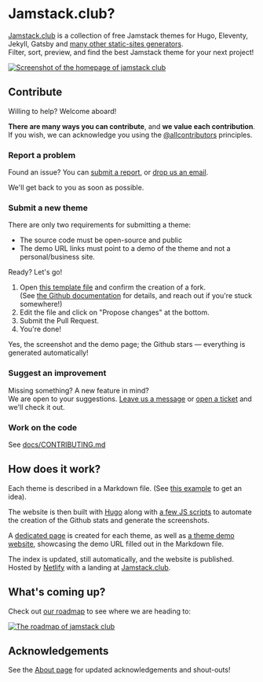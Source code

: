 # Jamstack.club?

[Jamstack.club](https://jamstack.club) is a collection of free Jamstack themes for Hugo, Eleventy, Jekyll, Gatsby and [many other static-sites generators](https://jamstack.club/ssg).  
Filter, sort, preview, and find the best Jamstack theme for your next project!

[![Screenshot of the homepage of jamstack club](https://raw.githubusercontent.com/RoneoOrg/jamstack.club/main/static/images/cards/overview-second-md.jpg)](https://jamstack.club)

## Contribute

Willing to help? Welcome aboard!

**There are many ways you can contribute**, and **we value each contribution**.  
If you wish, we can acknowledge you using the [@allcontributors](https://github.com/all-contributors/all-contributors#readme) principles.

### Report a problem

Found an issue? You can [submit a report](https://github.com/RoneoOrg/jamstack.club/issues), or [drop us an email](https://jamstack.club/contact/).

We'll get back to you as soon as possible.

### Submit a new theme

There are only two requirements for submitting a theme:

* The source code must be open-source and public
* The demo URL links must point to a demo of the theme and not a personal/business site.

Ready? Let's go!

1. Open [this template file](https://github.com/RoneoOrg/jamstack.club/edit/main/archetypes/theme-template.md) and confirm the creation of a fork.  
(See [the Github documentation](https://docs.github.com/en/repositories/working-with-files/managing-files/editing-files#editing-files-in-another-users-repository) for details, and reach out if you're stuck somewhere!)
2. Edit the file and click on "Propose changes" at the bottom.
3. Submit the Pull Request.
4. You're done!

Yes, the screenshot and the demo page; the Github stars — everything is generated automatically!

### Suggest an improvement

Missing something? A new feature in mind?  
We are open to your suggestions. [Leave us a message](https://jamstack.club/contact/) or [open a ticket](https://github.com/RoneoOrg/jamstack.club/issues) and we'll check it out.

### Work on the code

See [docs/CONTRIBUTING.md](docs/CONTRIBUTING.md)

## How does it work?

Each theme is described in a Markdown file. (See [this example](https://raw.githubusercontent.com/RoneoOrg/jamstack.club/main/content/theme/hugo-restaurant.md) to get an idea).

The website is then built with [Hugo](https://gohugo.io) along with [a few JS scripts](https://github.com/RoneoOrg/jamstack.club/tree/main/scripts) to automate the creation of the Github stats and generate the screenshots.

A [dedicated page](https://jamstack.club/theme/hugo-restaurant/) is created for each theme, as well as [a theme demo website](https://jamstack.club/demo/theme/hugo-restaurant/), showcasing the demo URL filled out in the Markdown file.

The index is updated, still automatically, and the website is published. Hosted by [Netlify](https://www.netlify.com/) with a landing at [Jamstack.club](https://jamstack.club).

## What's coming up?

Check out [our roadmap](https://gitlab.com/Roneo/jamstack.club/-/boards/3757613) to see where we are heading to:

[![The roadmap of jamstack club](https://raw.githubusercontent.com/RoneoOrg/jamstack.club/main/static/images/roadmap.jpg)](https://gitlab.com/Roneo/jamstack.club/-/boards/3757613)

## Acknowledgements

See the [About page](https://jamstack.club/about/) for updated acknowledgements and shout-outs!
